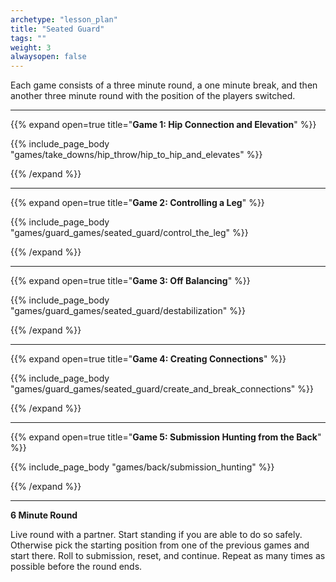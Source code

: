 ```yaml
--- 
archetype: "lesson_plan" 
title: "Seated Guard"
tags: ""
weight: 3
alwaysopen: false 
---
```


Each game consists of a three minute round, a one minute break, and then another three minute round with the position of the players switched. 

---
{{% expand open=true title="**Game 1: Hip Connection and Elevation**" %}}

{{% include_page_body "games/take_downs/hip_throw/hip_to_hip_and_elevates" %}}

{{% /expand %}}

---
{{% expand open=true title="**Game 2: Controlling a Leg**" %}}

{{% include_page_body "games/guard_games/seated_guard/control_the_leg" %}}

{{% /expand %}}

---
{{% expand open=true title="**Game 3: Off Balancing**" %}}

{{% include_page_body "games/guard_games/seated_guard/destabilization" %}}

{{% /expand %}}

---
{{% expand open=true title="**Game 4: Creating Connections**" %}}

{{% include_page_body "games/guard_games/seated_guard/create_and_break_connections" %}}

{{% /expand %}}

---
{{% expand open=true title="**Game 5: Submission Hunting from the Back**" %}}


{{% include_page_body "games/back/submission_hunting" %}}

{{% /expand %}}

---
**6 Minute Round**

Live round with a partner. Start standing if you are able to do so safely. Otherwise pick the starting position from one of the previous games and start there. Roll to submission, reset, and continue. Repeat as many times as possible before the round ends. 



